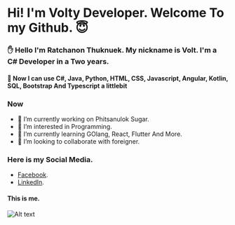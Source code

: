 # Hi! I'm Volty Developer. Welcome To my Github. :innocent:

### :hand: Hello I'm Ratchanon Thuknuek. My nickname is Volt. I'm a C# Developer in a Two years.

#### :bookmark_tabs: Now I can use C#, Java, Python, HTML, CSS, Javascript, Angular, Kotlin, SQL, Bootstrap And Typescript a littlebit

### Now
- 👋 I’m currently working on Phitsanulok Sugar.
- 👀 I’m interested in Programming.
- 🌱 I’m currently learning GOlang, React, Flutter And More.
- 💞️ I’m looking to collaborate with foreigner.

### Here is my Social Media.
- [Facebook](https://www.facebook.com/VoltyVolt/).
- [LinkedIn](https://www.linkedin.com/in/ratchanon-volt-9b0870203/).

#### This is me.
![Alt text](https://sv1.picz.in.th/images/2022/02/14/rhdOzW.jpg?raw=true "Title")


<!---
Voltyvolt/Voltyvolt is a ✨ special ✨ repository because its `README.md` (this file) appears on your GitHub profile.
You can click the Preview link to take a look at your changes.
--->
